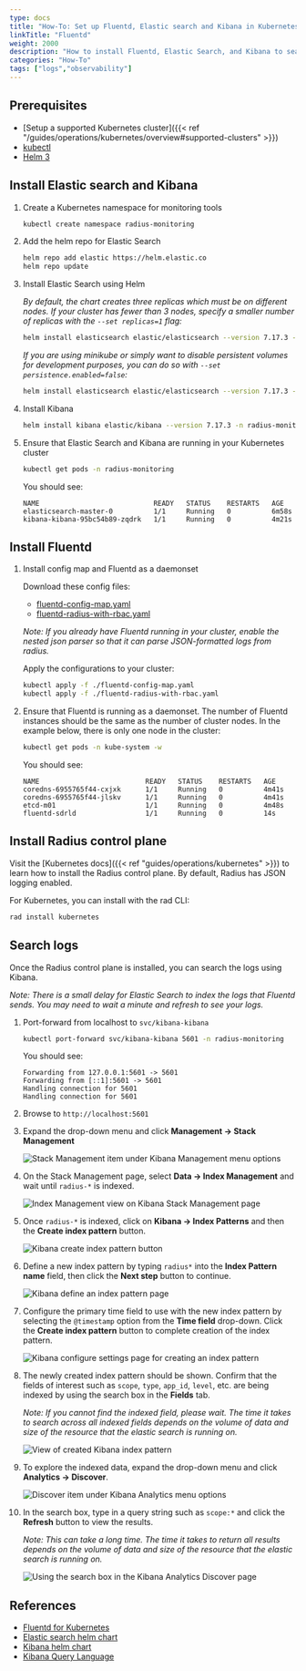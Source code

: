 ```yaml
---
type: docs
title: "How-To: Set up Fluentd, Elastic search and Kibana in Kubernetes"
linkTitle: "Fluentd"
weight: 2000
description: "How to install Fluentd, Elastic Search, and Kibana to search control plane logs in Kubernetes"
categories: "How-To"
tags: ["logs","observability"]
---
```


## Prerequisites

- [Setup a supported Kubernetes cluster]({{< ref "/guides/operations/kubernetes/overview#supported-clusters" >}})
- [kubectl](https://kubernetes.io/docs/tasks/tools/)
- [Helm 3](https://helm.sh/)

## Install Elastic search and Kibana

1. Create a Kubernetes namespace for monitoring tools

    ```bash
    kubectl create namespace radius-monitoring
    ```

1. Add the helm repo for Elastic Search

    ```bash
    helm repo add elastic https://helm.elastic.co
    helm repo update
    ```

1. Install Elastic Search using Helm

    _By default, the chart creates three replicas which must be on different nodes. If your cluster has fewer than 3 nodes, specify a smaller number of replicas with the `--set replicas=1` flag:_

    ```bash
    helm install elasticsearch elastic/elasticsearch --version 7.17.3 -n radius-monitoring --set replicas=1
    ```

    _If you are using minikube or simply want to disable persistent volumes for development purposes, you can do so with `--set persistence.enabled=false`:_

    ```bash
    helm install elasticsearch elastic/elasticsearch --version 7.17.3 -n radius-monitoring --set persistence.enabled=false,replicas=1
    ```

1. Install Kibana

    ```bash
    helm install kibana elastic/kibana --version 7.17.3 -n radius-monitoring
    ```

1. Ensure that Elastic Search and Kibana are running in your Kubernetes cluster

    ```bash
    kubectl get pods -n radius-monitoring
    ```

    You should see:

    ```
    NAME                            READY   STATUS    RESTARTS   AGE
    elasticsearch-master-0          1/1     Running   0          6m58s
    kibana-kibana-95bc54b89-zqdrk   1/1     Running   0          4m21s
    ```

## Install Fluentd

1. Install config map and Fluentd as a daemonset

    Download these config files:
    - [fluentd-config-map.yaml](fluentd-config-map.yaml)
    - [fluentd-radius-with-rbac.yaml](fluentd-radius-with-rbac.yaml)

    _Note: If you already have Fluentd running in your cluster, enable the nested json parser so that it can parse JSON-formatted logs from radius._

    Apply the configurations to your cluster:

    ```bash
    kubectl apply -f ./fluentd-config-map.yaml
    kubectl apply -f ./fluentd-radius-with-rbac.yaml
    ```

1. Ensure that Fluentd is running as a daemonset. The number of Fluentd instances should be the same as the number of cluster nodes. In the example below, there is only one node in the cluster:

    ```bash
    kubectl get pods -n kube-system -w
    ```

    You should see:

    ```
    NAME                          READY   STATUS    RESTARTS   AGE
    coredns-6955765f44-cxjxk      1/1     Running   0          4m41s
    coredns-6955765f44-jlskv      1/1     Running   0          4m41s
    etcd-m01                      1/1     Running   0          4m48s
    fluentd-sdrld                 1/1     Running   0          14s
    ```

## Install Radius control plane 

Visit the [Kubernetes docs]({{< ref "guides/operations/kubernetes" >}}) to learn how to install the Radius control plane. By default, Radius has JSON logging enabled.

For Kubernetes, you can install with the rad CLI:

```bash
rad install kubernetes
```

## Search logs

Once the Radius control plane is installed, you can search the logs using Kibana.

_Note: There is a small delay for Elastic Search to index the logs that Fluentd sends. You may need to wait a minute and refresh to see your logs._

1. Port-forward from localhost to `svc/kibana-kibana`

    ```bash
    kubectl port-forward svc/kibana-kibana 5601 -n radius-monitoring
    ```
    
    You should see:
   
    ```
    Forwarding from 127.0.0.1:5601 -> 5601
    Forwarding from [::1]:5601 -> 5601
    Handling connection for 5601
    Handling connection for 5601
    ```

1. Browse to `http://localhost:5601`

1. Expand the drop-down menu and click **Management → Stack Management**

    ![Stack Management item under Kibana Management menu options](kibana-1.png)

1. On the Stack Management page, select **Data → Index Management** and wait until `radius-*` is indexed.

    ![Index Management view on Kibana Stack Management page](kibana-2.png)

1. Once `radius-*` is indexed, click on **Kibana → Index Patterns** and then the **Create index pattern** button.

    ![Kibana create index pattern button](kibana-3.png)

1. Define a new index pattern by typing `radius*` into the **Index Pattern name** field, then click the **Next step** button to continue.

    ![Kibana define an index pattern page](kibana-4.png)

1. Configure the primary time field to use with the new index pattern by selecting the `@timestamp` option from the **Time field** drop-down. Click the **Create index pattern** button to complete creation of the index pattern.

    ![Kibana configure settings page for creating an index pattern](kibana-5.png)

1. The newly created index pattern should be shown. Confirm that the fields of interest such as `scope`, `type`, `app_id`, `level`, etc. are being indexed by using the search box in the **Fields** tab.

    _Note: If you cannot find the indexed field, please wait. The time it takes to search across all indexed fields depends on the volume of data and size of the resource that the elastic search is running on._

    ![View of created Kibana index pattern](kibana-6.png)

1. To explore the indexed data, expand the drop-down menu and click **Analytics → Discover**.

    ![Discover item under Kibana Analytics menu options](kibana-7.png)

1. In the search box, type in a query string such as `scope:*` and click the **Refresh** button to view the results.

    _Note: This can take a long time. The time it takes to return all results depends on the volume of data and size of the resource that the elastic search is running on._

    ![Using the search box in the Kibana Analytics Discover page](kibana-8.png)

## References

* [Fluentd for Kubernetes](https://docs.fluentd.org/v/0.12/articles/kubernetes-fluentd)
* [Elastic search helm chart](https://github.com/elastic/helm-charts/tree/master/elasticsearch)
* [Kibana helm chart](https://github.com/elastic/helm-charts/tree/master/kibana)
* [Kibana Query Language](https://www.elastic.co/guide/en/kibana/current/kuery-query.html)
